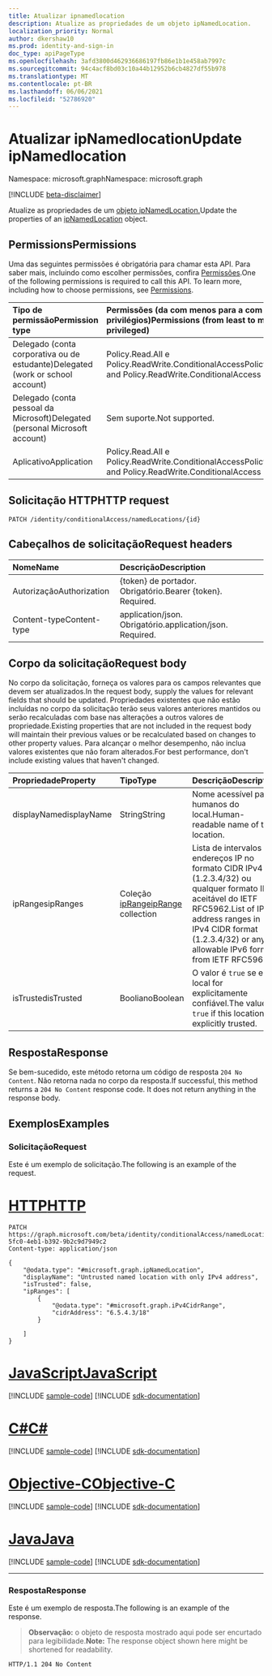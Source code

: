 ```yaml
---
title: Atualizar ipnamedlocation
description: Atualize as propriedades de um objeto ipNamedLocation.
localization_priority: Normal
author: dkershaw10
ms.prod: identity-and-sign-in
doc_type: apiPageType
ms.openlocfilehash: 3afd3800d462936686197fb86e1b1e458ab7997c
ms.sourcegitcommit: 94c4acf8bd03c10a44b12952b6cb4827df55b978
ms.translationtype: MT
ms.contentlocale: pt-BR
ms.lasthandoff: 06/06/2021
ms.locfileid: "52786920"
---
```

# <a name="update-ipnamedlocation"></a><span data-ttu-id="6ae87-103">Atualizar ipNamedlocation</span><span class="sxs-lookup"><span data-stu-id="6ae87-103">Update ipNamedlocation</span></span>

<span data-ttu-id="6ae87-104">Namespace: microsoft.graph</span><span class="sxs-lookup"><span data-stu-id="6ae87-104">Namespace: microsoft.graph</span></span>

[!INCLUDE [beta-disclaimer](../../includes/beta-disclaimer.md)]

<span data-ttu-id="6ae87-105">Atualize as propriedades de um [objeto ipNamedLocation.](../resources/ipNamedLocation.md)</span><span class="sxs-lookup"><span data-stu-id="6ae87-105">Update the properties of an [ipNamedLocation](../resources/ipNamedLocation.md) object.</span></span>

## <a name="permissions"></a><span data-ttu-id="6ae87-106">Permissions</span><span class="sxs-lookup"><span data-stu-id="6ae87-106">Permissions</span></span>

<span data-ttu-id="6ae87-p101">Uma das seguintes permissões é obrigatória para chamar esta API. Para saber mais, incluindo como escolher permissões, confira [Permissões](/graph/permissions-reference).</span><span class="sxs-lookup"><span data-stu-id="6ae87-p101">One of the following permissions is required to call this API. To learn more, including how to choose permissions, see [Permissions](/graph/permissions-reference).</span></span>

| <span data-ttu-id="6ae87-109">Tipo de permissão</span><span class="sxs-lookup"><span data-stu-id="6ae87-109">Permission type</span></span>                        | <span data-ttu-id="6ae87-110">Permissões (da com menos para a com mais privilégios)</span><span class="sxs-lookup"><span data-stu-id="6ae87-110">Permissions (from least to most privileged)</span></span> |
|:---------------------------------------|:--------------------------------------------|
| <span data-ttu-id="6ae87-111">Delegado (conta corporativa ou de estudante)</span><span class="sxs-lookup"><span data-stu-id="6ae87-111">Delegated (work or school account)</span></span>     | <span data-ttu-id="6ae87-112">Policy.Read.All e Policy.ReadWrite.ConditionalAccess</span><span class="sxs-lookup"><span data-stu-id="6ae87-112">Policy.Read.All and Policy.ReadWrite.ConditionalAccess</span></span> |
| <span data-ttu-id="6ae87-113">Delegado (conta pessoal da Microsoft)</span><span class="sxs-lookup"><span data-stu-id="6ae87-113">Delegated (personal Microsoft account)</span></span> | <span data-ttu-id="6ae87-114">Sem suporte.</span><span class="sxs-lookup"><span data-stu-id="6ae87-114">Not supported.</span></span> |
| <span data-ttu-id="6ae87-115">Aplicativo</span><span class="sxs-lookup"><span data-stu-id="6ae87-115">Application</span></span>                            | <span data-ttu-id="6ae87-116">Policy.Read.All e Policy.ReadWrite.ConditionalAccess</span><span class="sxs-lookup"><span data-stu-id="6ae87-116">Policy.Read.All and Policy.ReadWrite.ConditionalAccess</span></span> |

## <a name="http-request"></a><span data-ttu-id="6ae87-117">Solicitação HTTP</span><span class="sxs-lookup"><span data-stu-id="6ae87-117">HTTP request</span></span>

<!-- { "blockType": "ignored" } -->

```http
PATCH /identity/conditionalAccess/namedLocations/{id}
```

## <a name="request-headers"></a><span data-ttu-id="6ae87-118">Cabeçalhos de solicitação</span><span class="sxs-lookup"><span data-stu-id="6ae87-118">Request headers</span></span>

| <span data-ttu-id="6ae87-119">Nome</span><span class="sxs-lookup"><span data-stu-id="6ae87-119">Name</span></span>       | <span data-ttu-id="6ae87-120">Descrição</span><span class="sxs-lookup"><span data-stu-id="6ae87-120">Description</span></span>|
|:-----------|:-----------|
| <span data-ttu-id="6ae87-121">Autorização</span><span class="sxs-lookup"><span data-stu-id="6ae87-121">Authorization</span></span> | <span data-ttu-id="6ae87-p102">{token} de portador. Obrigatório.</span><span class="sxs-lookup"><span data-stu-id="6ae87-p102">Bearer {token}. Required.</span></span> |
| <span data-ttu-id="6ae87-124">Content-type</span><span class="sxs-lookup"><span data-stu-id="6ae87-124">Content-type</span></span> | <span data-ttu-id="6ae87-p103">application/json. Obrigatório.</span><span class="sxs-lookup"><span data-stu-id="6ae87-p103">application/json. Required.</span></span> |

## <a name="request-body"></a><span data-ttu-id="6ae87-127">Corpo da solicitação</span><span class="sxs-lookup"><span data-stu-id="6ae87-127">Request body</span></span>

<span data-ttu-id="6ae87-128">No corpo da solicitação, forneça os valores para os campos relevantes que devem ser atualizados.</span><span class="sxs-lookup"><span data-stu-id="6ae87-128">In the request body, supply the values for relevant fields that should be updated.</span></span> <span data-ttu-id="6ae87-129">Propriedades existentes que não estão incluídas no corpo da solicitação terão seus valores anteriores mantidos ou serão recalculadas com base nas alterações a outros valores de propriedade.</span><span class="sxs-lookup"><span data-stu-id="6ae87-129">Existing properties that are not included in the request body will maintain their previous values or be recalculated based on changes to other property values.</span></span> <span data-ttu-id="6ae87-130">Para alcançar o melhor desempenho, não inclua valores existentes que não foram alterados.</span><span class="sxs-lookup"><span data-stu-id="6ae87-130">For best performance, don't include existing values that haven't changed.</span></span>

| <span data-ttu-id="6ae87-131">Propriedade</span><span class="sxs-lookup"><span data-stu-id="6ae87-131">Property</span></span>     | <span data-ttu-id="6ae87-132">Tipo</span><span class="sxs-lookup"><span data-stu-id="6ae87-132">Type</span></span>        | <span data-ttu-id="6ae87-133">Descrição</span><span class="sxs-lookup"><span data-stu-id="6ae87-133">Description</span></span> |
|:-------------|:------------|:------------|
|<span data-ttu-id="6ae87-134">displayName</span><span class="sxs-lookup"><span data-stu-id="6ae87-134">displayName</span></span>|<span data-ttu-id="6ae87-135">String</span><span class="sxs-lookup"><span data-stu-id="6ae87-135">String</span></span>|<span data-ttu-id="6ae87-136">Nome acessível para humanos do local.</span><span class="sxs-lookup"><span data-stu-id="6ae87-136">Human-readable name of the location.</span></span>|
|<span data-ttu-id="6ae87-137">ipRanges</span><span class="sxs-lookup"><span data-stu-id="6ae87-137">ipRanges</span></span>|<span data-ttu-id="6ae87-138">Coleção [ipRange](../resources/iprange.md)</span><span class="sxs-lookup"><span data-stu-id="6ae87-138">[ipRange](../resources/iprange.md) collection</span></span>|<span data-ttu-id="6ae87-139">Lista de intervalos de endereços IP no formato CIDR IPv4 (1.2.3.4/32) ou qualquer formato IPv6 aceitável do IETF RFC5962.</span><span class="sxs-lookup"><span data-stu-id="6ae87-139">List of IP address ranges in IPv4 CIDR format (1.2.3.4/32) or any allowable IPv6 format from IETF RFC5962.</span></span>|
|<span data-ttu-id="6ae87-140">isTrusted</span><span class="sxs-lookup"><span data-stu-id="6ae87-140">isTrusted</span></span>|<span data-ttu-id="6ae87-141">Booliano</span><span class="sxs-lookup"><span data-stu-id="6ae87-141">Boolean</span></span>|<span data-ttu-id="6ae87-142">O valor é `true` se esse local for explicitamente confiável.</span><span class="sxs-lookup"><span data-stu-id="6ae87-142">The value is `true` if this location is explicitly trusted.</span></span>|

## <a name="response"></a><span data-ttu-id="6ae87-143">Resposta</span><span class="sxs-lookup"><span data-stu-id="6ae87-143">Response</span></span>

<span data-ttu-id="6ae87-p105">Se bem-sucedido, este método retorna um código de resposta `204 No Content`. Não retorna nada no corpo da resposta.</span><span class="sxs-lookup"><span data-stu-id="6ae87-p105">If successful, this method returns a `204 No Content` response code. It does not return anything in the response body.</span></span>

## <a name="examples"></a><span data-ttu-id="6ae87-146">Exemplos</span><span class="sxs-lookup"><span data-stu-id="6ae87-146">Examples</span></span>

### <a name="request"></a><span data-ttu-id="6ae87-147">Solicitação</span><span class="sxs-lookup"><span data-stu-id="6ae87-147">Request</span></span>

<span data-ttu-id="6ae87-148">Este é um exemplo de solicitação.</span><span class="sxs-lookup"><span data-stu-id="6ae87-148">The following is an example of the request.</span></span>

# <a name="http"></a>[<span data-ttu-id="6ae87-149">HTTP</span><span class="sxs-lookup"><span data-stu-id="6ae87-149">HTTP</span></span>](#tab/http)
<!-- {
  "blockType": "request",
  "name": "update_ipnamedlocation"
}-->

```http
PATCH https://graph.microsoft.com/beta/identity/conditionalAccess/namedLocations/0854951d-5fc0-4eb1-b392-9b2c9d7949c2
Content-type: application/json

{
    "@odata.type": "#microsoft.graph.ipNamedLocation",
    "displayName": "Untrusted named location with only IPv4 address",
    "isTrusted": false,
    "ipRanges": [
        {
            "@odata.type": "#microsoft.graph.iPv4CidrRange",
            "cidrAddress": "6.5.4.3/18"
        }

    ]
}
```
# <a name="javascript"></a>[<span data-ttu-id="6ae87-150">JavaScript</span><span class="sxs-lookup"><span data-stu-id="6ae87-150">JavaScript</span></span>](#tab/javascript)
[!INCLUDE [sample-code](../includes/snippets/javascript/update-ipnamedlocation-javascript-snippets.md)]
[!INCLUDE [sdk-documentation](../includes/snippets/snippets-sdk-documentation-link.md)]

# <a name="c"></a>[<span data-ttu-id="6ae87-151">C#</span><span class="sxs-lookup"><span data-stu-id="6ae87-151">C#</span></span>](#tab/csharp)
[!INCLUDE [sample-code](../includes/snippets/csharp/update-ipnamedlocation-csharp-snippets.md)]
[!INCLUDE [sdk-documentation](../includes/snippets/snippets-sdk-documentation-link.md)]

# <a name="objective-c"></a>[<span data-ttu-id="6ae87-152">Objective-C</span><span class="sxs-lookup"><span data-stu-id="6ae87-152">Objective-C</span></span>](#tab/objc)
[!INCLUDE [sample-code](../includes/snippets/objc/update-ipnamedlocation-objc-snippets.md)]
[!INCLUDE [sdk-documentation](../includes/snippets/snippets-sdk-documentation-link.md)]

# <a name="java"></a>[<span data-ttu-id="6ae87-153">Java</span><span class="sxs-lookup"><span data-stu-id="6ae87-153">Java</span></span>](#tab/java)
[!INCLUDE [sample-code](../includes/snippets/java/update-ipnamedlocation-java-snippets.md)]
[!INCLUDE [sdk-documentation](../includes/snippets/snippets-sdk-documentation-link.md)]

---


### <a name="response"></a><span data-ttu-id="6ae87-154">Resposta</span><span class="sxs-lookup"><span data-stu-id="6ae87-154">Response</span></span>

<span data-ttu-id="6ae87-155">Este é um exemplo de resposta.</span><span class="sxs-lookup"><span data-stu-id="6ae87-155">The following is an example of the response.</span></span>

> <span data-ttu-id="6ae87-156">**Observação:** o objeto de resposta mostrado aqui pode ser encurtado para legibilidade.</span><span class="sxs-lookup"><span data-stu-id="6ae87-156">**Note:** The response object shown here might be shortened for readability.</span></span>

<!-- {
  "blockType": "response"
} -->

```http
HTTP/1.1 204 No Content
```

<!-- uuid: 16cd6b66-4b1a-43a1-adaf-3a886856ed98
2019-02-04 14:57:30 UTC -->
<!-- {
  "type": "#page.annotation",
  "description": "Update ipnamedlocation",
  "keywords": "",
  "section": "documentation",
  "tocPath": ""
}-->


